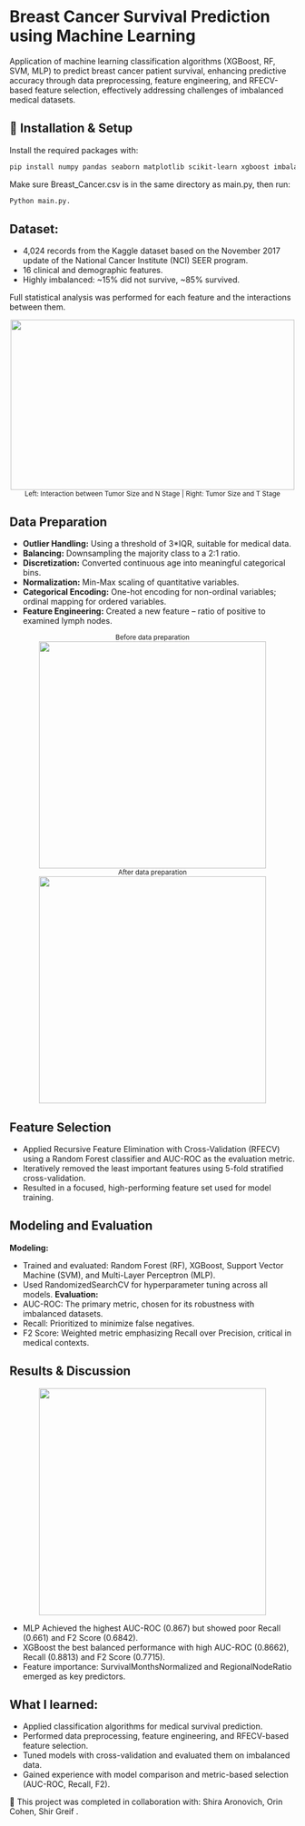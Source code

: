 # Breast Cancer Survival Prediction using Machine Learning
Application of machine learning classification algorithms (XGBoost, RF, SVM, MLP) to predict breast cancer patient survival, enhancing predictive accuracy through data preprocessing, feature engineering, and RFECV-based feature selection, effectively addressing challenges of imbalanced medical datasets.

## 🔧 Installation & Setup
Install the required packages with:
```bash
pip install numpy pandas seaborn matplotlib scikit-learn xgboost imbalanced-learn statsmodels tabulate
```
Make sure Breast_Cancer.csv is in the same directory as main.py, then run:
```bash
Python main.py.
```

## Dataset:
- 4,024 records from the Kaggle dataset based on the November 2017 update of the National Cancer Institute (NCI) SEER program.
- 16 clinical and demographic features.
- Highly imbalanced: ~15% did not survive, ~85% survived.

Full statistical analysis was performed for each feature and the interactions between them.
<div align="center"> <img src="https://github.com/user-attachments/assets/d1859c02-d889-4b40-b6ff-ecef736475ea" height= "300" width="500"/> </div>
<div align="center"> <sub>Left: Interaction between Tumor Size and N Stage | Right: Tumor Size and T Stage</sub> </div>

## Data Preparation
- **Outlier Handling:** Using a threshold of 3*IQR, suitable for medical data.
- **Balancing:** Downsampling the majority class to a 2:1 ratio.
- **Discretization:** Converted continuous age into meaningful categorical bins.
- **Normalization:** Min-Max scaling of quantitative variables.
- **Categorical Encoding:** One-hot encoding for non-ordinal variables; ordinal mapping for ordered variables.
- **Feature Engineering:** Created a new feature – ratio of positive to examined lymph nodes.

<div align="center"><sub>Before data preparation</sub> </div>
<div align="center"> <img src="https://github.com/user-attachments/assets/3482cb41-c5c4-4ca7-84a2-8195167e944a" width="400"/> </div>


<div align="center"> <sub>After data preparation</sub> </div>
<div align="center"> <img src="https://github.com/user-attachments/assets/26339a7c-3962-4405-923d-33c8cf65aadf" width="400"/> </div>


## Feature Selection
- Applied Recursive Feature Elimination with Cross-Validation (RFECV) using a Random Forest classifier and AUC-ROC as the evaluation metric.
- Iteratively removed the least important features using 5-fold stratified cross-validation.
- Resulted in a focused, high-performing feature set used for model training.

## Modeling and Evaluation
**Modeling:**
- Trained and evaluated: Random Forest (RF), XGBoost, Support Vector Machine (SVM), and Multi-Layer Perceptron (MLP).
- Used RandomizedSearchCV for hyperparameter tuning across all models.
**Evaluation:**
- AUC-ROC: The primary metric, chosen for its robustness with imbalanced datasets.
- Recall: Prioritized to minimize false negatives.
- F2 Score: Weighted metric emphasizing Recall over Precision, critical in medical contexts.

## Results & Discussion
<div align="center"> <img src="https://github.com/user-attachments/assets/65314a16-6fdc-417a-bfb0-de6ad50afb3c" width="400"/> </div>


- MLP Achieved the highest AUC-ROC (0.867) but showed poor Recall (0.661) and F2 Score (0.6842).
- XGBoost the best balanced performance with high AUC-ROC (0.8662), Recall (0.8813) and F2 Score (0.7715).
- Feature importance: SurvivalMonthsNormalized and RegionalNodeRatio emerged as key predictors.

## What I learned:
- Applied classification algorithms for medical survival prediction.
- Performed data preprocessing, feature engineering, and RFECV-based feature selection.
- Tuned models with cross-validation and evaluated them on imbalanced data.
- Gained experience with model comparison and metric-based selection (AUC-ROC, Recall, F2).

👥 This project was completed in collaboration with: Shira Aronovich, Orin Cohen, Shir Greif  .













